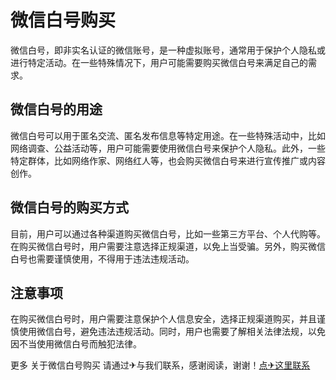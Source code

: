 # 微信白号购买

微信白号，即非实名认证的微信账号，是一种虚拟账号，通常用于保护个人隐私或进行特定活动。在一些特殊情况下，用户可能需要购买微信白号来满足自己的需求。

## 微信白号的用途

微信白号可以用于匿名交流、匿名发布信息等特定用途。在一些特殊活动中，比如网络调查、公益活动等，用户可能需要使用微信白号来保护个人隐私。此外，一些特定群体，比如网络作家、网络红人等，也会购买微信白号来进行宣传推广或内容创作。

## 微信白号的购买方式

目前，用户可以通过各种渠道购买微信白号，比如一些第三方平台、个人代购等。在购买微信白号时，用户需要注意选择正规渠道，以免上当受骗。另外，购买微信白号也需要谨慎使用，不得用于违法违规活动。

## 注意事项

在购买微信白号时，用户需要注意保护个人信息安全，选择正规渠道购买，并且谨慎使用微信白号，避免违法违规活动。同时，用户也需要了解相关法律法规，以免因不当使用微信白号而触犯法律。

更多 关于微信白号购买 请通过✈与我们联系，感谢阅读，谢谢！[点✈这里联系](https://cc.k02.cc)